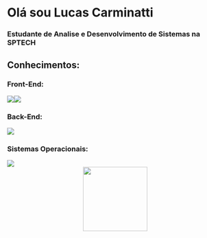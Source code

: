 # Olá sou Lucas Carminatti

### Estudante de Analise e Desenvolvimento de Sistemas na SPTECH

## Conhecimentos:

### Front-End:

<img src="https://img.shields.io/badge/HTML-E34F26?style=for-the-badge&logo=html5&logoColor=white"><img src="https://img.shields.io/badge/CSS3-1572B6?style=for-the-badge&logo=css3&logoColor=white">

### Back-End:
<img src="https://img.shields.io/badge/MySQL-005C84?style=for-the-badge&logo=mysql&logoColor=white">

### Sistemas Operacionais:

<img src="https://img.shields.io/badge/Windows-0078D6?style=for-the-badge&logo=windows&logoColor=white">

<div align="center">
  <a href="https://github.com/LCarminatti">
    <img height="150em" src="https://github-readme-stats.vercel.app/api/top-langs/?username=LCarminatti&layout=compact&langs_count=7&theme=tokyonight"/>  
</div>

